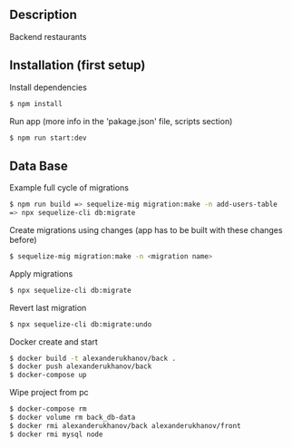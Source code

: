 ## Description

Backend restaurants

## Installation (first setup)

Install dependencies
```bash
$ npm install
```

Run app (more info in the 'pakage.json' file, scripts section)
```bash
$ npm run start:dev
```

## Data Base
Example full cycle of migrations

```bash
$ npm run build => sequelize-mig migration:make -n add-users-table
=> npx sequelize-cli db:migrate
```

Create migrations using changes
(app has to be built with these changes before)
```bash
$ sequelize-mig migration:make -n <migration name>
```

Apply migrations

```bash
$ npx sequelize-cli db:migrate
```

Revert last migration

```bash
$ npx sequelize-cli db:migrate:undo
```

Docker create and start
```bash
$ docker build -t alexanderukhanov/back .
$ docker push alexanderukhanov/back
$ docker-compose up
```
Wipe project from pc
```bash
$ docker-compose rm
$ docker volume rm back_db-data
$ docker rmi alexanderukhanov/back alexanderukhanov/front
$ docker rmi mysql node
```
